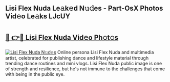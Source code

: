 ## Lisi Flex Nuda Le𝚊k𝚎d N𝚞𝚍es - Part-OsX Photos Vid𝚎o Le𝚊ks LJcUY

# <h2><a href="http://fbfhq4s.evod.top/?m=Lisi+Flex+Nuda">🔗 👉🔴 Lisi Flex Nuda Vid𝚎o Ph𝚘t𝚘s</a></h2>

[![Lisi Flex Nuda N𝚞d𝚎s](https://i.imgur.com/8V9OHl7.gif)](http://fbfhq4s.evod.top/?m=Lisi+Flex+Nuda)
Online persona Lisi Flex Nuda and multimedia artist, celebrated for publishing dance and lifestyle material through trending dance routines and mini vlogs. Lisi Flex Nuda public image is one of strength and resilience, but he's not immune to the challenges that come with being in the public eye. 
